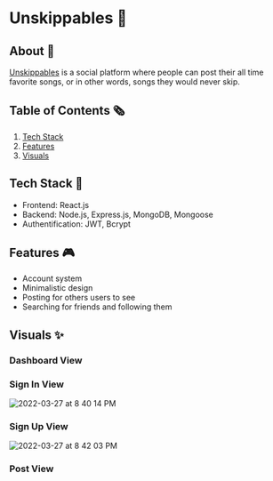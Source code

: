 # Unskippables 🌱
## About 🔭
[Unskippables](https://unskippables.herokuapp.com/) is a social platform where people can post their all time favorite songs, or in other words, songs they would never skip. 

## Table of Contents 🗞️
1. [Tech Stack](#tech-stack-)
2. [Features](#features-)
3. [Visuals](#visuals-)

##  Tech Stack 💼
- Frontend: React.js
- Backend: Node.js, Express.js, MongoDB, Mongoose
- Authentification: JWT, Bcrypt

## Features 🎮
- Account system
- Minimalistic design
- Posting for others users to see
- Searching for friends and following them

## Visuals ✨
### Dashboard View
### Sign In View
![ 2022-03-27 at 8 40 14 PM](https://user-images.githubusercontent.com/63386979/160322588-0c5d30ef-67af-4bae-8ae5-d1b03bc4f72b.png)
### Sign Up View
![ 2022-03-27 at 8 42 03 PM](https://user-images.githubusercontent.com/63386979/160322723-5d2d5415-8387-4205-b635-abbd83146781.png)
### Post View

